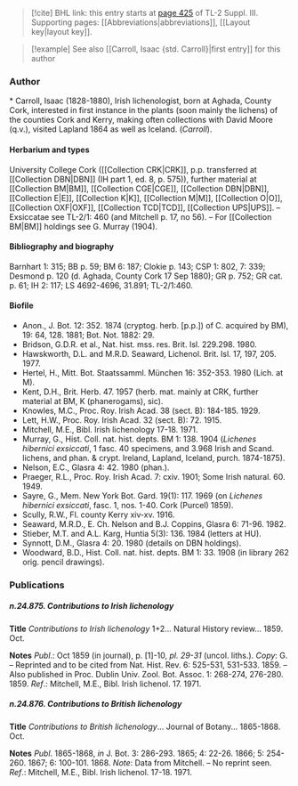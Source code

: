 > [!cite] BHL link: this entry starts at [page 425](https://www.biodiversitylibrary.org/item/103861#page/435/mode/1up) of TL-2 Suppl. III.
> Supporting pages: [[Abbreviations|abbreviations]], [[Layout key|layout key]].

> [!example] See also [[Carroll, Isaac {std. Carroll}|first entry]] for this author

### Author

\* Carroll, Isaac (1828-1880), Irish lichenologist, born at Aghada, County Cork, interested in first instance in the plants (soon mainly the lichens) of the counties Cork and Kerry, making often collections with David Moore (q.v.), visited Lapland 1864 as well as Iceland. (*Carroll*).

#### Herbarium and types

University College Cork ([[Collection CRK|CRK]], p.p. transferred at [[Collection DBN|DBN]] (IH part 1, ed. 8, p. 575)), further material at [[Collection BM|BM]], [[Collection CGE|CGE]], [[Collection DBN|DBN]], [[Collection E|E]], [[Collection K|K]], [[Collection M|M]], [[Collection O|O]], [[Collection OXF|OXF]], [[Collection TCD|TCD]], [[Collection UPS|UPS]]. – Exsiccatae see TL-2/1: 460 (and Mitchell p. 17, no 56). – For [[Collection BM|BM]] holdings see G. Murray (1904).

#### Bibliography and biography

Barnhart 1: 315; BB p. 59; BM 6: 187; Clokie p. 143; CSP 1: 802, 7: 339; Desmond p. 120 (d. Aghada, County Cork 17 Sep 1880); GR p. 752; GR cat. p. 61; IH 2: 117; LS 4692-4696, 31.891; TL-2/1:460.

#### Biofile

- Anon., J. Bot. 12: 352. 1874 (cryptog. herb. \[p.p.\]) of C. acquired by BM), 19: 64, 128. 1881; Bot. Not. 1882: 29.
- Bridson, G.D.R. et al., Nat. hist. mss. res. Brit. Isl. 229.298. 1980.
- Hawskworth, D.L. and M.R.D. Seaward, Lichenol. Brit. Isl. 17, 197, 205. 1977.
- Hertel, H., Mitt. Bot. Staatssamml. München 16: 352-353. 1980 (Lich. at M).
- Kent, D.H., Brit. Herb. 47. 1957 (herb. mat. mainly at CRK, further material at BM, K (phanerogams), sic).
- Knowles, M.C., Proc. Roy. Irish Acad. 38 (sect. B): 184-185. 1929.
- Lett, H.W., Proc. Roy. Irish Acad. 32 (sect. B): 72. 1915.
- Mitchell, M.E., Bibl. Irish lichenology 17-18. 1971.
- Murray, G., Hist. Coll. nat. hist. depts. BM 1: 138. 1904 (*Lichenes hibernici exsiccati*, 1 fasc. 40 specimens, and 3.968 Irish and Scand. lichens, and phan. & crypt. Ireland, Lapland, Iceland, purch. 1874-1875).
- Nelson, E.C., Glasra 4: 42. 1980 (phan.).
- Praeger, R.L., Proc. Roy. Irish Acad. 7: cxiv. 1901; Some Irish natural. 60. 1949.
- Sayre, G., Mem. New York Bot. Gard. 19(1): 117. 1969 (on *Lichenes hibernici exsiccati*, fasc. 1, nos. 1-40. Cork (Purcel) 1859).
- Scully, R.W., Fl. county Kerry xiv-xv. 1916.
- Seaward, M.R.D., E. Ch. Nelson and B.J. Coppins, Glasra 6: 71-96. 1982.
- Stieber, M.T. and A.L. Karg, Huntia 5(3): 136. 1984 (letters at HU).
- Synnott, D.M., Glasra 4: 20. 1980 (details on DBN holdings).
- Woodward, B.D., Hist. Coll. nat. hist. depts. BM 1: 33. 1908 (in library 262 orig. pencil drawings).

### Publications

##### n.24.875. Contributions to Irish lichenology

**Title**
*Contributions to Irish lichenology* 1+2... Natural History review... 1859. Oct.

**Notes**
*Publ*.: Oct 1859 (in journal), p. \[1\]-10, *pl. 29-31* (uncol. liths.). *Copy*: G. – Reprinted and to be cited from Nat. Hist. Rev. 6: 525-531, 531-533. 1859. – Also published in Proc. Dublin Univ. Zool. Bot. Assoc. 1: 268-274, 276-280. 1859.
*Ref*.: Mitchell, M.E., Bibl. Irish lichenol. 17. 1971.

##### n.24.876. Contributions to British lichenology

**Title**
*Contributions to British lichenology*... Journal of Botany... 1865-1868. Oct.

**Notes**
*Publ*. 1865-1868, *in* J. Bot. 3: 286-293. 1865; 4: 22-26. 1866; 5: 254-260. 1867; 6: 100-101. 1868.
*Note*: Data from Mitchell. – No reprint seen.
*Ref*.: Mitchell, M.E., Bibl. Irish lichenol. 17-18. 1971.

